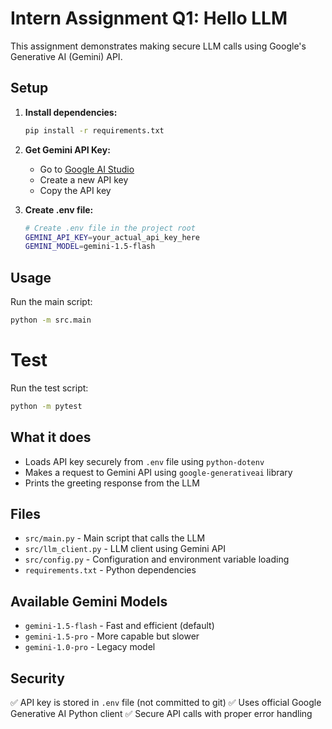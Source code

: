 # Intern Assignment Q1: Hello LLM

This assignment demonstrates making secure LLM calls using Google's Generative AI (Gemini) API.

## Setup

1. **Install dependencies:**
   ```bash
   pip install -r requirements.txt
   ```

2. **Get Gemini API Key:**
   - Go to [Google AI Studio](https://makersuite.google.com/app/apikey)
   - Create a new API key
   - Copy the API key

3. **Create .env file:**
   ```bash
   # Create .env file in the project root
   GEMINI_API_KEY=your_actual_api_key_here
   GEMINI_MODEL=gemini-1.5-flash
   ```

## Usage

Run the main script:
```bash
python -m src.main
```

# Test
Run the test script:
```bash
python -m pytest
```


## What it does

- Loads API key securely from `.env` file using `python-dotenv`
- Makes a request to Gemini API using `google-generativeai` library
- Prints the greeting response from the LLM

## Files

- `src/main.py` - Main script that calls the LLM
- `src/llm_client.py` - LLM client using Gemini API
- `src/config.py` - Configuration and environment variable loading
- `requirements.txt` - Python dependencies

## Available Gemini Models

- `gemini-1.5-flash` - Fast and efficient (default)
- `gemini-1.5-pro` - More capable but slower
- `gemini-1.0-pro` - Legacy model

## Security

✅ API key is stored in `.env` file (not committed to git)
✅ Uses official Google Generative AI Python client
✅ Secure API calls with proper error handling
